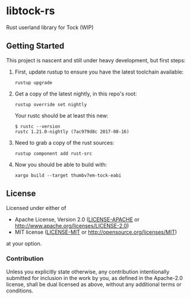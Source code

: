 # libtock-rs
Rust userland library for Tock (WIP)

## Getting Started

This project is nascent and still under heavy development, but first steps:

1. First, update rustup to ensure you have the latest toolchain available:

    `rustup upgrade`

2. Get a copy of the latest nightly, in this repo's root:

    `rustup override set nightly`

    Your rustc should be at least this new:
    ```
    $ rustc --version
    rustc 1.21.0-nightly (7ac979d8c 2017-08-16)
    ```

3. Need to grab a copy of the rust sources:

    `rustup component add rust-src`

4. Now you should be able to build with:

    `xargo build --target thumbv7em-tock-eabi`


## License

Licensed under either of

 * Apache License, Version 2.0
   ([LICENSE-APACHE](LICENSE-APACHE) or http://www.apache.org/licenses/LICENSE-2.0)
 * MIT license
   ([LICENSE-MIT](LICENSE-MIT) or http://opensource.org/licenses/MIT)

at your option.

### Contribution

Unless you explicitly state otherwise, any contribution intentionally submitted
for inclusion in the work by you, as defined in the Apache-2.0 license, shall be
dual licensed as above, without any additional terms or conditions.
